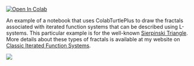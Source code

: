 [![Open In Colab](https://colab.research.google.com/assets/colab-badge.svg)](https://colab.research.google.com/github/mathriddle/ColabTurtlePlus/blob/main/examples_version2/files/IFSTurtleGraphics.ipynb)

An example of a notebook that uses ColabTurtlePlus to draw the fractals associated with iterated function systems that can be described using L-systems. This particular example is for the well-known <a href="https://larryriddle.agnesscott.org/ifs/siertri/siertri.htm">Sierpinski Triangle<a/>. More details about these types of fractals is available at my website on <a href="https://larryriddle.agnesscott.org/ifs/ifs.htm">Classic Iterated Function Systems</a>. 

  ![](https://github.com/mathriddle/ColabTurtlePlus/raw/main/examples_version2/files/sierpinski2.svg)
